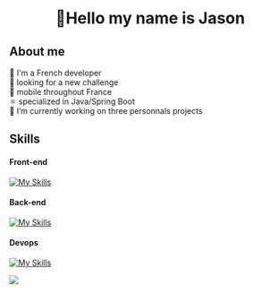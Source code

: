 <h1 align="center"> 👋Hello my name is Jason</h2>

<h2> About me </h2>
👋 I'm a French developer </br>
👀 looking for a new challenge </br>
🚆 mobile throughout France </br>
⚛️ specialized in Java/Spring Boot </br>
🔭 I’m currently working on three personnals projects </br> 


<h2> Skills </h2>

<h4> Front-end</h4>

[![My Skills](https://skillicons.dev/icons?i=html,css,react,nextjs&theme=light)](https://skillicons.dev)

<h4> Back-end</h4>

[![My Skills](https://skillicons.dev/icons?i=java,spring,hibernate,mysql&theme=light)](https://skillicons.dev)

<h4> Devops</h4>

[![My Skills](https://skillicons.dev/icons?i=git,github,docker&theme=light)](https://skillicons.dev)



[![](https://visitcount.itsvg.in/api?id=Jason&label=Profile%20Views&color=1&icon=1&pretty=false)](https://visitcount.itsvg.in)

